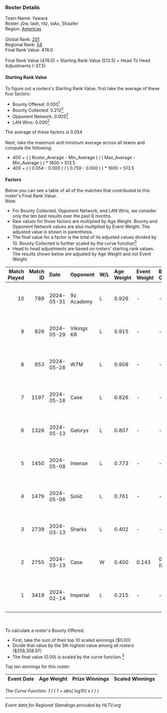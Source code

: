 ### Roster Details<br />
Team Name: Yawara<br />
Roster: j0w, lash, ritz, stAx, Straafer<br />
Region: [Americas]( ../standings_americas.md)<br />
<br />
Global Rank: [201](../standings_global.md)<br />
Regional Rank: [54]( ../standings_americas.md)<br />
Final Rank Value:  476.0<br />
<br />
Final Rank Value (476.0) = Starting Rank Value (513.5) + Head To Head Adjustments (-37.5)<br />

#### Starting Rank Value<br />
To figure out a rosters's Starting Rank Value, first take the average of these four factors:<br />
- Bounty Offered: 0.000[<sup>1</sup>](#table2)
- Bounty Collected: 0.212[<sup>2</sup>](#table1)
- Opponent Network: 0.003[<sup>2</sup>](#table1)
- LAN Wins: 0.000[<sup>2</sup>](#table1)

The average of these factors is 0.054<br />
<br />
Next, take the maximum and minimum average across all teams and compute the following:<br />
- 400 + ( ( Roster_Average - Min_Average ) / ( Max_Average - Min_Average ) ) * 1600 = 513.5
- 400 + ( ( 0.054 - 0.000 ) / ( 0.759 - 0.000 ) ) * 1600 = 513.5


#### Factors<br />
Below you can see a table of all of the matches that contributed to this roster's Final Rank Value.<br />
Note:<br />

- For Bounty Collected, Opponent Network, and LAN Wins, we consider only the ten best results over the past 6 months.
- Raw values for those factors are multiplied by Age Weight. Bounty and Opponent Network values are also multiplied by Event Weight. The adjusted value is shown in parenthesis.
- The final value for a factor is the total of its adjusted values divided by 10. Bounty Collected is further scaled by the curve function[<sup>3</sup>](#curveFunction)
- Head to head adjustments are based on rosters' starting rank values. The results shown below are adjusted by Age Weight and not Event Weight
<span id="table1"></span><br />


| Match Played | Match ID | Date       | Opponent   | W/L | Age Weight | Event Weight | Bounty Collected | Opponent Network | LAN Wins  | H2H Adj. | Roster                          |
| -: | -: | :- | :- | :- | :- | :- | :- | :- | :- | -: | :- |
|           10 |      789 | 2024-05-31 | 9z Academy | L   | 0.926      | -            | -                | -                | -         |   -18.25 | j0w, lash, ritz, stAx, Straafer |
|            9 |      826 | 2024-05-29 | Vikings KR | L   | 0.915      | -            | -                | -                | -         |    -4.88 | j0w, lash, perez, ritz, stAx    |
|            8 |      853 | 2024-05-28 | W7M        | L   | 0.908      | -            | -                | -                | -         |    -5.67 | j0w, lash, perez, ritz, stAx    |
|            7 |     1197 | 2024-05-16 | Case       | L   | 0.826      | -            | -                | -                | -         |    -3.06 | j0w, lash, perez, ritz, stAx    |
|            6 |     1326 | 2024-05-13 | Galorys    | L   | 0.807      | -            | -                | -                | -         |    -2.65 | j0w, lash, perez, ritz, stAx    |
|            5 |     1450 | 2024-05-08 | Intense    | L   | 0.773      | -            | -                | -                | -         |   -10.64 | j0w, lash, perez, ritz, stAx    |
|            4 |     1479 | 2024-05-06 | Solid      | L   | 0.761      | -            | -                | -                | -         |    -2.72 | j0w, lash, perez, ritz, stAx    |
|            3 |     2739 | 2024-03-13 | Sharks     | L   | 0.402      | -            | -                | -                | -         |    -0.85 | j0w, lash, leleo, perez, stAx   |
|            2 |     2755 | 2024-03-13 | Case       | W   | 0.400      | 0.143        | 0.033 (0.002)    | 0.582 (0.033)    | 0 (0.000) |    11.23 | j0w, lash, leleo, perez, stAx   |
|            1 |     3419 | 2024-02-14 | Imperial   | L   | 0.215      | -            | -                | -                | -         |    -0.03 | j0w, lash, leleo, perez, stAx   |

<br />
<span id="table2"></span><br />
To calculate a roster's Bounty Offered:<br />

- First, take the sum of their top 10 scaled winnings ($0.00)
- Divide that value by the 5th highest value among all rosters ($258,358.97)
- The final value (0.00) is scaled by the curve function.[<sup>3</sup>](#curveFunction)

Top ten winnings for this roster:<br />

| Event Date | Age Weight | Prize Winnings | Scaled Winnings |
| :- | -: | :- | :- |


<span id="curveFunction"></span>_The Curve Function: 1 / ( 1 + abs( log10( x ) ) )_<br />

---
_Event data for Regional Standings provided by HLTV.org_<br />
